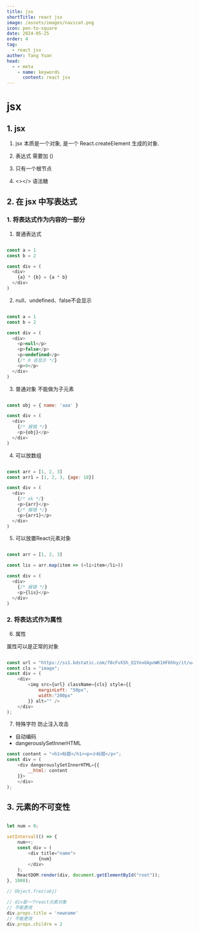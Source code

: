 ```yaml
---
title: jsx
shortTitle: react jsx
image: /assets/images/navicat.png
icon: pen-to-square
date: 2024-05-25
order: 4
tag: 
  - react jsx
auther: Tang Yuan
head:
  - - meta
    - name: keywords
      content: react jsx
---
```


# jsx

## 1. jsx

1. jsx 本质是一个对象, 是一个 React.createElement 生成的对象.

1. 表达式 需要加 ()

2. 只有一个根节点

3. <></> 语法糖



## 2. 在 jsx 中写表达式

### 1. 将表达式作为内容的一部分

1. 普通表达式

```js

const a = 1
const b = 2

const div = (
  <div>
    {a} * {b} = {a * b}
  </div>
)

```

2. null、undefined、false不会显示

```js

const a = 1
const b = 2

const div = (
  <div>
    <p>null</p>
    <p>false</p>
    <p>undefined</p>
    {/* 0 会显示 */}
    <p>0</p>
  </div>
)

```

3. 普通对象 不能做为子元素

```js

const obj = { name: 'aaa' }

const div = (
  <div>
    {/* 报错 */}
    <p>{obj}</p>
  </div>
)

```

4. 可以放数组 

```js

const arr = [1, 2, 3]
const arr1 = [1, 2, 3, {age: 18}]

const div = (
  <div>
    {/* ok */}
    <p>{arr}</p>
    {/* 报错 */}
    <p>{arr1}</p>
  </div>
)

```
5. 可以放置React元素对象

```js

const arr = [1, 2, 3]

const lis = arr.map(item => (<li>item</li>))

const div = (
  <div>
    {/* 报错 */}
    <p>{lis}</p>
  </div>
)

```

### 2. 将表达式作为属性

6. 属性

属性可以是正常的对象


```js

const url = "https://ss1.bdstatic.com/70cFvXSh_Q1YnxGkpoWK1HF6hhy/it/u=2962719555,3613138778&fm=27&gp=0.jpg";
const cls = "image";
const div = (
    <div>
        <img src={url} className={cls} style={{
            marginLeft: "50px",
            width:"200px"
        }} alt="" />
    </div>
);

```

7. 特殊字符 防止注入攻击
  - 自动编码
  - dangerouslySetInnerHTML

```js
const content = "<h1>标题</h1><p>小标题</p>";
const div = (
    <div dangerouslySetInnerHTML={{
        __html: content
    }}>
    </div>
);

```


## 3. 元素的不可变性


```js

let num = 0;

setInterval(() => {
    num++;
    const div = (
        <div title="name">
            {num}
        </div>
    );
    ReactDOM.render(div, document.getElementById("root"));
}, 1000);

// Object.frez(obj)

// div是一个react元素对象
// 不能更改
div.props.title = 'newname'
// 不能更改
div.props.childre = 2

```